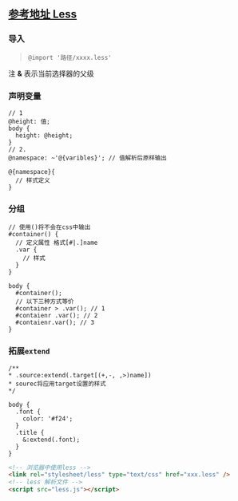 ## [参考地址 Less](https://less.bootcss.com/)

### 导入

> `@import '路径/xxxx.less'`

注 **&** 表示当前选择器的父级

### 声明变量

```Less
// 1
@height: 值;
body {
  height: @height;
}
// 2.
@namespace: ~'@{varibles}'; // 值解析后原样输出

@{namespace}{
  // 样式定义
}

```

### 分组

```less
// 使用()将不会在css中输出
#container() {
  // 定义属性 格式[#|.]name
  .var {
    // 样式
  }
}

body {
  #container();
  // 以下三种方式等价
  #container > .var(); // 1
  #contaienr .var(); // 2
  #contaienr.var(); // 3
}
```

### 拓展`extend`

```less
/**
* .source:extend(.target[(+,-, ,>)name])
* sourec将应用target设置的样式
*/

body {
  .font {
    color: '#f24';
  }
  .title {
    &:extend(.font);
  }
}
```

```html
<!-- 浏览器中使用less -->
<link rel="stylesheet/less" type="text/css" href="xxx.less" />
<!-- less 解析文件 -->
<script src="less.js"></script>
```
